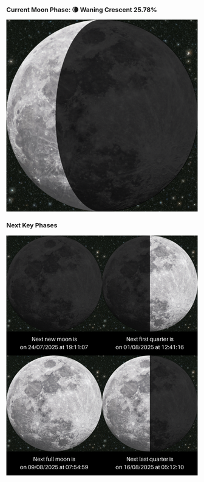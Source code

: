 ### Current Moon Phase: 🌘 Waning Crescent 25.78%
![Moon Phase](moonphase.png)
### Next Key Phases
![Gallery](gallery.png)